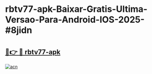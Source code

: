 # rbtv77-apk-Baixar-Gratis-Ultima-Versao-Para-Android-IOS-2025-#8jidn

# <h2><a href="https://ainizakaria.my?title=rbtv77-apk&ref=25M">🔗👉 🔴 rbtv77-apk</a></h2>

[![acn](https://github.com/user-attachments/assets/0f9c940e-d8b0-45ae-aac7-cd30a18b3e1c)](https://ainizakaria.my?title=rbtv77-apk&ref=25M)

